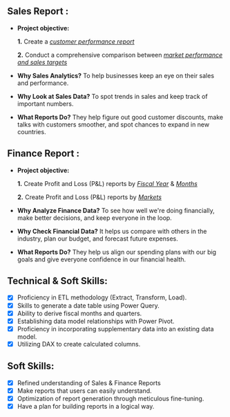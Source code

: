 ## Sales Report :


- **Project objective:** 

    **1.** Create a _[customer performance report](https://github.com/Dp-855/Excel-Sales-Analytics/blob/main/Customer%20Performance%20report.pdf)_ 

    **2.** Conduct a comprehensive comparison between _[market performance and sales targets](https://github.com/Dp-855/Excel-Sales-Analytics/blob/main/Market%20Performance%20vs%20target.pdf)_

- **Why Sales Analytics?** To help businesses keep an eye on their sales and performance.

- **Why Look at Sales Data?** To spot trends in sales and keep track of important numbers.

- **What Reports Do?** They help figure out good customer discounts, make talks with customers smoother, and spot chances to expand in new countries.


## Finance Report :

- **Project objective:** 

    **1.** Create Profit and Loss (P&L) reports by _[Fiscal Year](https://github.com/Dp-855/Excel-Sales-Analytics/blob/main/P%26L%20by%20fiscal%20year.pdf)_ & _[Months](https://github.com/Dp-855/Excel-Sales-Analytics/blob/main/P%26L%20by%20months.pdf)_ 

   **2.** Create Profit and Loss (P&L) reports by _[Markets](https://github.com/Dp-855/Excel-Sales-Analytics/blob/main/P%26L%20Statement%20by%20Markets.pdf)_

- **Why Analyze Finance Data?** To see how well we're doing financially, make better decisions, and keep everyone in the loop.

- **Why Check Financial Data?** It helps us compare with others in the industry, plan our budget, and forecast future expenses.

- **What Reports Do?** They help us align our spending plans with our big goals and give everyone confidence in our financial health.


## Technical & Soft Skills:
- [x]	Proficiency in ETL methodology (Extract, Transform, Load).
- [x]	Skills to generate a date table using Power Query.
- [x]	Ability to derive fiscal months and quarters.
- [x]	Establishing data model relationships with Power Pivot.
- [x]	Proficiency in incorporating supplementary data into an existing data model.
- [x]	Utilizing DAX to create calculated columns.

## Soft Skills:
- [x]	Refined understanding of Sales & Finance Reports
- [x]	Make reports that users can easily understand.
- [x]	Optimization of report generation through meticulous fine-tuning.
- [x]	Have a plan for building reports in a logical way.
